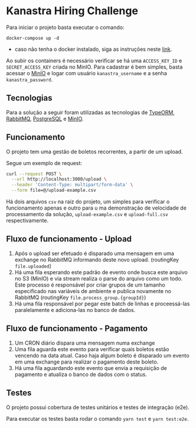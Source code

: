 # Kanastra Hiring Challenge

Para iniciar o projeto basta executar o comando:

```
docker-compose up -d
```

- caso não tenha o docker instalado, siga as instruções neste [link](https://docs.docker.com/engine/install/).

Ao subir os containers é necessário verificar se há uma `ACCESS_KEY_ID` e `SECRET_ACCESS_KEY` criada no MinIO. Para cadastrar é bem simples, basta acessar o [MinIO](http://localhost:9001/login) e logar com usuário `kanastra_username` e a senha `kanastra_password`.

## Tecnologias

Para a solução a seguir foram utilizadas as tecnologias de [TypeORM](https://typeorm.io/), [RabbitMQ](https://www.rabbitmq.com/), [PostgreSQL](https://www.postgresql.org/) e [MinIO](https://min.io/).

## Funcionamento

O projeto tem uma gestão de boletos recorrentes, a partir de um upload.

Segue um exemplo de request:

```bash
curl --request POST \
  --url http://localhost:3000/upload \
  --header 'Content-Type: multipart/form-data' \
  --form file=@/upload-example.csv
```

Há dois arquivos `csv` na raiz do projeto, um simples para verificar o funcionamento apenas e outro para u ma demonstração de velocidade de processamento da solução, `upload-example.csv` e `upload-full.csv` respectivamente.

## Fluxo de funcionamento - Upload

1. Após o upload ser efetuado é disparado uma mensagem em uma exchange no RabbitMQ informando deste novo upload. (routingKey `file.uploaded`)
2. Há uma fila esperando este padrão de evento onde busca este arquivo no S3 (MinIO) e via stream realiza o parse do arquivo como um todo. Este processo é responsável por criar grupos de um tamanho especificado nas variáveis de ambiente e publica novamente no RabbitMQ (routingKey `file.process_group.{groupId}`)
3. Há uma fila responsável por pegar este batch de linhas e proceessá-las paralelamente e adiciona-las no banco de dados.

## Fluxo de funcionamento - Pagamento

1. Um CRON diário dispara uma mensagem numa exchange
2. Uma fila aguarda este evento para verificar quais boletos estão vencendo na data atual. Caso haja algum boleto é disparado um evento em uma exchange para realizar o pagamento deste boleto.
3. Há uma fila aguardando este evento que envia a requisição de pagamento e atualiza o banco de dados com o status.

## Testes

O projeto possui cobertura de testes unitários e testes de integração (e2e).

Para executar os testes basta rodar o comando `yarn test` e `yarn test:e2e`.
